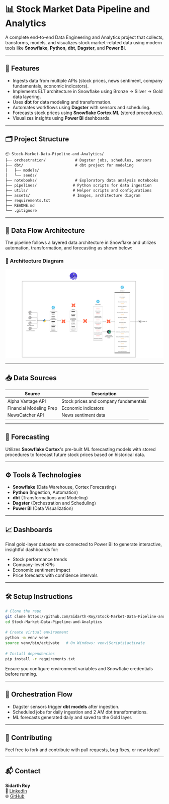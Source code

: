 # 📊 Stock Market Data Pipeline and Analytics

A complete end-to-end Data Engineering and Analytics project that collects, transforms, models, and visualizes stock market-related data using modern tools like **Snowflake**, **Python**, **dbt**, **Dagster**, and **Power BI**.  

---

## 🚀 Features

- Ingests data from multiple APIs (stock prices, news sentiment, company fundamentals, economic indicators).
- Implements ELT architecture in Snowflake using Bronze → Silver → Gold data layering.
- Uses **dbt** for data modeling and transformation.
- Automates workflows using **Dagster** with sensors and scheduling.
- Forecasts stock prices using **Snowflake Cortex ML** (stored procedures).
- Visualizes insights using **Power BI** dashboards.

---

## 🗂️ Project Structure

```
📦 Stock-Market-Data-Pipeline-and-Analytics/
├── orchestration/             # Dagster jobs, schedules, sensors
├── dbt/                       # dbt project for modeling
│   ├── models/
│   └── seeds/
├── notebooks/                 # Exploratory data analysis notebooks
├── pipelines/                # Python scripts for data ingestion
├── utils/                    # Helper scripts and configurations
├── assets/                   # Images, architecture diagram
├── requirements.txt
├── README.md
└── .gitignore
```

---

## 🧱 Data Flow Architecture

The pipeline follows a layered data architecture in Snowflake and utilizes automation, transformation, and forecasting as shown below:

### 📌 Architecture Diagram

![Architecture](https://github.com/Sidarth-Roy/Stock-Market-Data-Pipeline-and-Analytics/blob/main/assets/architecture.png)

---

## 📥 Data Sources

| Source | Description |
|--------|-------------|
| Alpha Vantage API | Stock prices and company fundamentals |
| Financial Modeling Prep | Economic indicators |
| NewsCatcher API | News sentiment data |

---

## 🧠 Forecasting

Utilizes **Snowflake Cortex**'s pre-built ML forecasting models with stored procedures to forecast future stock prices based on historical data.

---

## ⚙️ Tools & Technologies

- **Snowflake** (Data Warehouse, Cortex Forecasting)
- **Python** (Ingestion, Automation)
- **dbt** (Transformations and Modeling)
- **Dagster** (Orchestration and Scheduling)
- **Power BI** (Data Visualization)

---

## 📈 Dashboards

Final gold-layer datasets are connected to Power BI to generate interactive, insightful dashboards for:

- Stock performance trends
- Company-level KPIs
- Economic sentiment impact
- Price forecasts with confidence intervals

---

## 🛠️ Setup Instructions

```bash
# Clone the repo
git clone https://github.com/Sidarth-Roy/Stock-Market-Data-Pipeline-and-Analytics.git
cd Stock-Market-Data-Pipeline-and-Analytics

# Create virtual environment
python -m venv venv
source venv/bin/activate   # On Windows: venv\Scripts\activate

# Install dependencies
pip install -r requirements.txt
```

Ensure you configure environment variables and Snowflake credentials before running.

---

## 📅 Orchestration Flow

- Dagster sensors trigger **dbt models** after ingestion.
- Scheduled jobs for daily ingestion and 2 AM dbt transformations.
- ML forecasts generated daily and saved to the Gold layer.

---

## 🤝 Contributing

Feel free to fork and contribute with pull requests, bug fixes, or new ideas!

---

## 📬 Contact

**Sidarth Roy**  
📧 [LinkedIn](https://www.linkedin.com/in/sidarth-roy-bb77571b8/)  
🌐 [GitHub](https://github.com/Sidarth-Roy)

